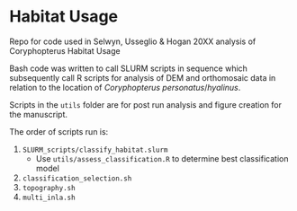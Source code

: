 # Habitat Usage
Repo for code used in Selwyn, Usseglio & Hogan 20XX analysis of Coryphopterus Habitat Usage

Bash code was written to call SLURM scripts in sequence which subsequently call R scripts for analysis of DEM and orthomosaic data in relation to the location of <i>Coryphopterus personatus</i>/<i>hyalinus</i>.

Scripts in the `utils` folder are for post run analysis and figure creation for the manuscript.

The order of scripts run is:
1. `SLURM_scripts/classify_habitat.slurm`
    - Use `utils/assess_classification.R` to determine best classification model
2. `classification_selection.sh`
3. `topography.sh`
4. `multi_inla.sh`
